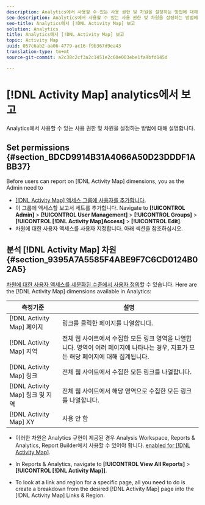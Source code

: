 ```yaml
---
description: Analytics에서 사용할 수 있는 사용 권한 및 차원을 설정하는 방법에 대해 설명합니다.
seo-description: Analytics에서 사용할 수 있는 사용 권한 및 차원을 설정하는 방법에 대해 설명합니다.
seo-title: Analytics에서 [!DNL Activity Map] 보고
solution: Analytics
title: Analytics에서 [!DNL Activity Map] 보고
topic: Activity Map
uuid: 057c6ab2-aa06-4779-ac16-f9b367d9ea43
translation-type: tm+mt
source-git-commit: a2c38c2cf3a2c1451e2c60e003ebe1fa9bfd145d

---
```



# [!DNL Activity Map] analytics에서 보고

Analytics에서 사용할 수 있는 사용 권한 및 차원을 설정하는 방법에 대해 설명합니다.

## Set permissions {#section_BDCD9914B31A4066A50D23DDDF1ABB37}

Before users can report on [!DNL Activity Map] dimensions, you as the Admin need to

* [[!DNL Activity Map] 액세스 그룹에 사용자를 추가합니다](/help/analyze/activity-map/activitymap-getting-started/activitymap-getting-started-admins/activitymap-enable.md).
* 이 그룹에 액세스할 보고서 세트를 추가합니다. Navigate to **[!UICONTROL Admin]** &gt; **[!UICONTROL User Management]** &gt; **[!UICONTROL Groups]** &gt; **[!UICONTROL [!DNL Activity Map]Access]** &gt; **[!UICONTROL Edit]**.
* 차원에 대한 사용자 액세스를 사용자 지정합니다. 아래 섹션을 참조하십시오.

## 분석 [!DNL Activity Map] 차원 {#section_9395A7A5585F4ABE9F7C6CD0124B02A5}

[차원에 대한 사용자 액세스를 세분화된 수준에서 사용자 정의](https://marketing.adobe.com/resources/help/en_US/reference/groups-dimensions.html)할 수 있습니다. Here are the [!DNL Activity Map] dimensions available in Analytics:

| 측정기준 | 설명 |
|---|---|
| [!DNL Activity Map] 페이지 | 링크를 클릭한 페이지를 나열합니다. |
| [!DNL Activity Map] 지역 | 전체 웹 사이트에서 수집한 모든 링크 영역을 나열합니다. 영역이 여러 페이지에 나타나는 경우, 지표가 모든 해당 페이지에 대해 집계됩니다. |
| [!DNL Activity Map] 링크 | 전체 웹 사이트에서 수집한 모든 링크를 나열합니다. |
| [!DNL Activity Map] 링크 및 지역 | 전체 웹 사이트에서 해당 영역으로 수집한 모든 링크를 나열합니다. |
| [!DNL Activity Map] XY | 사용 안 함 |

* 이러한 차원은 Analytics 구현이 제공된 경우 Analysis Workspace, Reports &amp; Analytics, Report Builder에서 사용할 수 있어야 합니다. [enabled for [!DNL Activity Map]](/help/analyze/activity-map/activitymap-getting-started/activitymap-getting-started-admins/activitymap-enable.md).
* In Reports &amp; Analytics, navigate to **[!UICONTROL View All Reports]** &gt; **[!UICONTROL [!DNL Activity Map]]**.

* To look at a link and region for a specific page, all you need to do is create a breakdown from the desired [!DNL Activity Map] page into the [!DNL Activity Map] Links &amp; Region.

